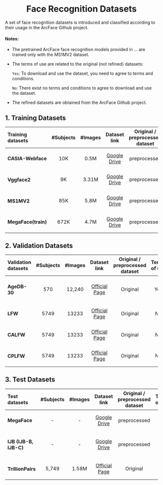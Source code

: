 <h1 align="center"> Face Recognition Datasets </h1>

 A set of face recognition datasets is introduced and classified according to their usage in the ArcFace Github project. 
 
 #### Notes:
- The pretrained ArcFace face recognition models provided in ... are trained only with the MS1MV2 dataset.
- The terms of use are related to the original (not refined) datasets: 

    `Yes`: To download and use the dataset, you need to agree to terms and conditions.
    
     `No`: There exist no terms and conditions to agree to download and use the dataset.
     
- The refined datasets are obtained from the ArcFace Github project.
    
      
      

## 1. Training Datasets

<div align="center">
    
|Training datasets        |#Subjects|#Images| Dataset link                                                                                    |Original / preprocessed dataset |Terms of use|
|:------------------------|:-------:|:-----:|:-----------------------------------------------------------------------------------------------:|:-------------------------:|:--:|
|<h4> CASIA-Webface  </h4>|10K      | 0.5M  |<a href="https://drive.google.com/file/d/1KxNCrXzln0lal3N4JiYl9cFOIhT78y1l/view">Google Drive</a>|preprocessed               |-|
|<h4> Vggface2       </h4>|9K       |3.31M  |<a href="https://drive.google.com/file/d/1dyVQ7X3d28eAcjV3s3o0MT-HyODp_v3R/view">Google Drive</a>|preprocessed              |-|
|<h4> MS1MV2         </h4>|85K      |5.8M   |<a href="https://drive.google.com/file/d/1SXS4-Am3bsKSK615qbYdbA_FMVh3sAvR/view">Google Drive</a>|preprocessed              |-|
|<h4> MegaFace(train)</h4>|672K     |4.7M   |<a href="https://drive.google.com/file/d/1O4FxijSXoEIe6fLfOocqF4VFMh5B4d89/view">Google Drive</a>|preprocessed                   |-|

</div>
      
## 2. Validation Datasets

<div align="center">
    
|Validation datasets |#Subjects|#Images|Dataset link                                                                 |Original / preprocessed dataset|Terms of use|
|:-------------------|:-------:|:-----:|:---------------------------------------------------------------------------:|:------------------------:|:----------:|
|<h4> AgeDB-30 </h4> |570      |12,240 |<a href="https://ibug.doc.ic.ac.uk/resources/agedb/">Official Page</a>       |Original                  |Yes         |
|<h4> LFW      </h4> |5749     |13233  |<a href="http://vis-www.cs.umass.edu/lfw/">Official Page</a>                 |Original                  |No          |
|<h4> CALFW    </h4> |5749     |13233  |<a href="http://whdeng.cn/CALFW/index.html?reload=true">Official Page</a>    |Original                  |No          |
|<h4> CPLFW    </h4> |5749     |13233  |<a href="http://www.whdeng.cn/cplfw/index.html?reload=true">Official Page</a>|Original                  |No          |

</div>

## 3. Test Datasets

<div align="center">
    
|Test datasets                |#Subjects|#Images| Dataset link                                                                         |Original / preprocessed dataset|Terms of use|
|:----------------------------|:-------:|:-----:|:-----------------------------------------------------------------------------------------------:|:-------------:|:------:|
|<h4> MegaFace          </h4> | -       | -     |<a href="https://drive.google.com/file/d/1KBwp0U9oZgZj7SYDXRxUnnH7Lwvd9XMy/view">Google Drive</a>|preprocessed   |-      |
|<h4> IJB (IJB-B, IJB-C)</h4> | -       |  -    |<a href="https://drive.google.com/file/d/1aC4zf2Bn0xCVH_ZtEuQipR2JvRb1bf8o/view">Google Drive</a>|preprocessed   |Yes     |
|<h4> TrillionPairs     </h4> |5,749    |1.58M  |<a href="http://trillionpairs.deepglint.com/overview">Official Page</a>                          |Original       |No      |



